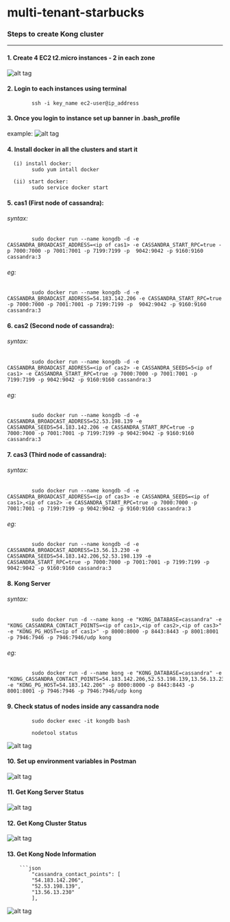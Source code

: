 # multi-tenant-starbucks

### Steps to create Kong cluster
***

#### 1. Create 4 EC2 t2.micro instances - 2 in each zone
    
![alt tag](https://github.com/azhadm/multi-tenant-starbucks/blob/master/KongSteps/Step1proj.png)

#### 2. Login to each instances using terminal
            ssh -i key_name ec2-user@ip_address

#### 3. Once you login to instance set up banner in .bash_profile
example:
![alt tag](https://github.com/azhadm/multi-tenant-starbucks/blob/master/KongSteps/proj:%20banner.png)


#### 4. Install docker in all the clusters and start it
      (i) install docker:
            sudo yum intall docker
      
      (ii) start docker:
            sudo service docker start  
      
#### 5. cas1 (First node of cassandra):

######      syntax:
            sudo docker run --name kongdb -d -e CASSANDRA_BROADCAST_ADDRESS=<ip of cas1> -e CASSANDRA_START_RPC=true -p 7000:7000 -p 7001:7001 -p 7199:7199 -p  9042:9042 -p 9160:9160 cassandra:3


######      eg: 
            sudo docker run --name kongdb -d -e CASSANDRA_BROADCAST_ADDRESS=54.183.142.206 -e CASSANDRA_START_RPC=true -p 7000:7000 -p 7001:7001 -p 7199:7199 -p  9042:9042 -p 9160:9160 cassandra:3

#### 6. cas2 (Second node of cassandra):

######      syntax:
            sudo docker run --name kongdb -d -e CASSANDRA_BROADCAST_ADDRESS=<ip of cas2> -e CASSANDRA_SEEDS=5<ip of cas1> -e CASSANDRA_START_RPC=true -p 7000:7000 -p 7001:7001 -p 7199:7199 -p 9042:9042 -p 9160:9160 cassandra:3


######      eg:
            sudo docker run --name kongdb -d -e CASSANDRA_BROADCAST_ADDRESS=52.53.198.139 -e CASSANDRA_SEEDS=54.183.142.206 -e CASSANDRA_START_RPC=true -p 7000:7000 -p 7001:7001 -p 7199:7199 -p 9042:9042 -p 9160:9160 cassandra:3

#### 7. cas3 (Third node of cassandra):

######      syntax:
            sudo docker run --name kongdb -d -e CASSANDRA_BROADCAST_ADDRESS=<ip of cas3> -e CASSANDRA_SEEDS=<ip of cas1>,<ip of cas2> -e CASSANDRA_START_RPC=true -p 7000:7000 -p 7001:7001 -p 7199:7199 -p 9042:9042 -p 9160:9160 cassandra:3


######      eg:
            sudo docker run --name kongdb -d -e CASSANDRA_BROADCAST_ADDRESS=13.56.13.230 -e CASSANDRA_SEEDS=54.183.142.206,52.53.198.139 -e CASSANDRA_START_RPC=true -p 7000:7000 -p 7001:7001 -p 7199:7199 -p 9042:9042 -p 9160:9160 cassandra:3

#### 8. Kong Server

######      syntax:
            sudo docker run -d --name kong -e "KONG_DATABASE=cassandra" -e "KONG_CASSANDRA_CONTACT_POINTS=<ip of cas1>,<ip of cas2>,<ip of cas3>" -e "KONG_PG_HOST=<ip of cas1>" -p 8000:8000 -p 8443:8443 -p 8001:8001 -p 7946:7946 -p 7946:7946/udp kong 


######      eg:
            sudo docker run -d --name kong -e "KONG_DATABASE=cassandra" -e "KONG_CASSANDRA_CONTACT_POINTS=54.183.142.206,52.53.198.139,13.56.13.230" -e "KONG_PG_HOST=54.183.142.206" -p 8000:8000 -p 8443:8443 -p 8001:8001 -p 7946:7946 -p 7946:7946/udp kong

#### 9. Check status of nodes inside any cassandra node
            sudo docker exec -it kongdb bash
            
            nodetool status
![alt tag](https://github.com/azhadm/multi-tenant-starbucks/blob/master/KongSteps/proj:nodestatus.png)

#### 10. Set up environment variables in Postman

![alt tag](https://github.com/azhadm/multi-tenant-starbucks/blob/master/KongSteps/proj:postman1.png)

#### 11. Get Kong Server Status

![alt tag](https://github.com/azhadm/multi-tenant-starbucks/blob/master/KongSteps/proj:kongServerStatus.png)

#### 12. Get Kong Cluster Status

![alt tag](https://github.com/azhadm/multi-tenant-starbucks/blob/master/KongSteps/proj:kongClusterStatus.png)

#### 13. Get Kong Node Information

        ```json
            "cassandra_contact_points": [
            "54.183.142.206",
            "52.53.198.139",
            "13.56.13.230"
            ],

![alt tag](https://github.com/azhadm/multi-tenant-starbucks/blob/master/KongSteps/proj:KongNodeInfo.png)
